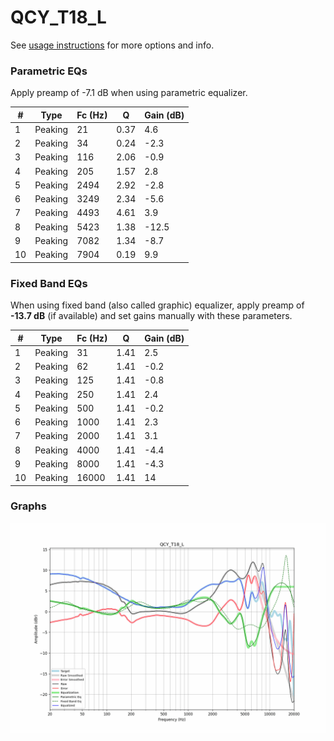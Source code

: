 # QCY_T18_L
See [usage instructions](https://github.com/jaakkopasanen/AutoEq#usage) for more options and info.

### Parametric EQs
Apply preamp of -7.1 dB when using parametric equalizer.

|   # | Type    |   Fc (Hz) |    Q |   Gain (dB) |
|-----|---------|-----------|------|-------------|
|   1 | Peaking |        21 | 0.37 |         4.6 |
|   2 | Peaking |        34 | 0.24 |        -2.3 |
|   3 | Peaking |       116 | 2.06 |        -0.9 |
|   4 | Peaking |       205 | 1.57 |         2.8 |
|   5 | Peaking |      2494 | 2.92 |        -2.8 |
|   6 | Peaking |      3249 | 2.34 |        -5.6 |
|   7 | Peaking |      4493 | 4.61 |         3.9 |
|   8 | Peaking |      5423 | 1.38 |       -12.5 |
|   9 | Peaking |      7082 | 1.34 |        -8.7 |
|  10 | Peaking |      7904 | 0.19 |         9.9 |

### Fixed Band EQs
When using fixed band (also called graphic) equalizer, apply preamp of **-13.7 dB** (if available) and set gains manually with these parameters.

|   # | Type    |   Fc (Hz) |    Q |   Gain (dB) |
|-----|---------|-----------|------|-------------|
|   1 | Peaking |        31 | 1.41 |         2.5 |
|   2 | Peaking |        62 | 1.41 |        -0.2 |
|   3 | Peaking |       125 | 1.41 |        -0.8 |
|   4 | Peaking |       250 | 1.41 |         2.4 |
|   5 | Peaking |       500 | 1.41 |        -0.2 |
|   6 | Peaking |      1000 | 1.41 |         2.3 |
|   7 | Peaking |      2000 | 1.41 |         3.1 |
|   8 | Peaking |      4000 | 1.41 |        -4.4 |
|   9 | Peaking |      8000 | 1.41 |        -4.3 |
|  10 | Peaking |     16000 | 1.41 |        14   |

### Graphs
![](./QCY_T18_L.png)
